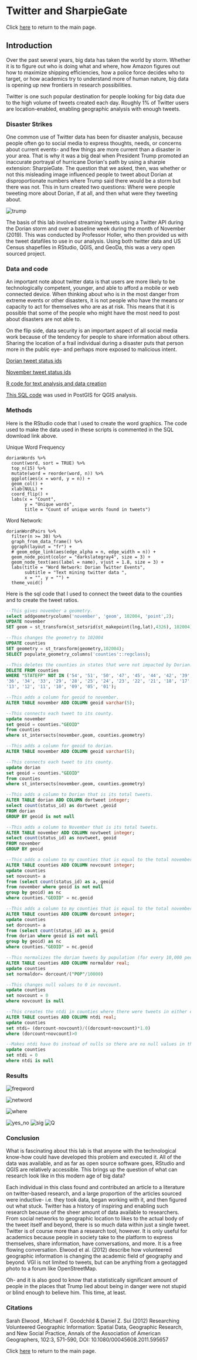 # Twitter and SharpieGate

Click [here](index.md) to return to the main page.

## Introduction

Over the past several years, big data has taken the world by storm. Whether it is to figure out who is doing what and where, how Amazon figures out how to maximize shipping efficiencies, how a police force decides who to target, or how academics try to understand more of human nature, big data is opening up new frontiers in research possibilities.

Twitter is one such popular destination for people looking for big data due to the high volume of tweets created each day. Roughly 1% of Twitter users are location-enabled, enabling geographic analysis with enough tweets.

### Disaster Strikes

One common use of Twitter data has been for disaster analysis, because people often go to social media to express thoughts, needs, or concerns about current events- and few things are more current than a disaster in your area. That is why it was a big deal when President Trump promoted an inaccurate portrayal of hurricane Dorian's path by using a sharpie extension: SharpieGate. The question that we asked, then, was whether or not this misleading image influenced people to tweet about Dorian at disproportionate numbers where Trump said there would be a storm but there was not. This in turn created two questions: Where were people tweeting more about Dorian, if at all, and then what were they tweeting about.

![trump](sharpie.jpg)

The basis of this lab involved streaming tweets using a Twitter API during the Dorian storm and over a baseline week during the month of November (2019). This was conducted by Professor Holler, who then provided us with the tweet datafiles to use in our analysis. Using both twitter data and US Census shapefiles in RStudio, QGIS, and GeoDa, this was a very open sourced project.

### Data and code

An important note about twitter data is that users are more likely to be technologically competent, younger, and able to afford a mobile or web connected device. When thinking about who is in the most danger from extreme events or other disasters, it is not people who have the means or capacity to act for themselves who are as at risk. This means that it is possible that some of the people who might have the most need to post about disasters are not able to.

On the flip side, data security is an important aspect of all social media work because of the tendency for people to share information about others. Sharing the location of a frail individual during a disaster puts that person more in the public eye- and perhaps more exposed to malicious intent.


[Dorian tweet status ids](dorianScrub.csv)

[November tweet status ids](novemberScrub.csv)

[R code for text analysis and data creation](twitterForLab.r)

[This SQL code](dorian.sql) was used in PostGIS for QGIS analysis.

### Methods

Here is the RStudio code that I used to create the word graphics. The code used to make the data used in these scripts is commented in the SQL download link above.

Unique Word Frequency
```
dorianWords %>%
  count(word, sort = TRUE) %>%
  top_n(15) %>%
  mutate(word = reorder(word, n)) %>%
  ggplot(aes(x = word, y = n)) +
  geom_col() +
  xlab(NULL) +
  coord_flip() +
  labs(x = "Count",
       y = "Unique words",
       title = "Count of unique words found in tweets")
```

Word Network:
```
dorianWordPairs %>%
  filter(n >= 30) %>%
  graph_from_data_frame() %>%
  ggraph(layout = "fr") +
  # geom_edge_link(aes(edge_alpha = n, edge_width = n)) +
  geom_node_point(color = "darkslategray4", size = 3) +
  geom_node_text(aes(label = name), vjust = 1.8, size = 3) +
  labs(title = "Word Network: Dorian Twitter Events",
       subtitle = "Text mining twitter data ",
       x = "", y = "") +
  theme_void()
```

Here is the sql code that I used to connect the tweet data to the counties and to create the tweet ratios.

```sql
--This gives november a geometry.
select addgeometrycolumn('november', 'geom', 102004, 'point',2);
UPDATE november
SET geom = st_transform(st_setsrid(st_makepoint(lng,lat),4326), 102004)

--This changes the geometry to 102004
UPDATE counties
SET geometry = st_transform(geometry,102004);
SELECT populate_geometry_columns('counties'::regclass);

--This deletes the counties in states that were not impacted by Dorian.
DELETE FROM counties
WHERE "STATEFP" NOT IN ('54', '51', '50', '47', '45', '44', '42', '39', '37',
'36', '34', '33', '29', '28', '25', '24', '23', '22', '21', '18', '17',
'13', '12', '11', '10', '09', '05', '01');

--This adds a column for geoid to november.
ALTER TABLE november ADD COLUMN geoid varchar(5);

--This connects each tweet to its county.
update november
set geoid = counties."GEOID"
from counties
where st_intersects(november.geom, counties.geometry)

--This adds a column for geoid to dorian.
ALTER TABLE november ADD COLUMN geoid varchar(5);

--This connects each tweet to its county.
update dorian
set geoid = counties."GEOID"
from counties
where st_intersects(november.geom, counties.geometry)

--This adds a column to Dorian that is its total tweets.
ALTER TABLE dorian ADD COLUMN dortweet integer;
select count(status_id) as dortweet ,geoid
FROM dorian
GROUP BY geoid is not null

--This adds a column to November that is its total tweets.
ALTER TABLE november ADD COLUMN novtweet integer;
select count(status_id) as novtweet, geoid
FROM november
GROUP BY geoid

--This adds a column to my counties that is equal to the total november tweets, separated by county.
ALTER TABLE counties ADD COLUMN novcount integer;
update counties 
set novcount= a
from (select count(status_id) as a, geoid
from november where geoid is not null 
group by geoid) as nc
where counties."GEOID" = nc.geoid

--This adds a column to my counties that is equal to the total november tweets, separated by county.
ALTER TABLE counties ADD COLUMN dorcount integer;
update counties 
set dorcount= a
from (select count(status_id) as a, geoid
from dorian where geoid is not null 
group by geoid) as nc
where counties."GEOID" = nc.geoid

--This normalizes the dorian tweets by population (for every 10,000 people).
ALTER TABLE counties ADD COLUMN normaldor real;
update counties 
set normaldor= dorcount/("POP"/10000)

--This changes null values to 0 in novcount.
update counties 
set novcount = 0
where novcount is null

--This creates the ntdi in counties where there were tweets in either dataset.
ALTER TABLE counties ADD COLUMN ntdi real;
update counties 
set ntdi= (dorcount-novcount)/((dorcount+novcount)*1.0)
where (dorcount+novcount)>0

--Makes ntdi have 0s instead of nulls so there are no null values in the dataset.
update counties 
set ntdi = 0
where ntdi is null
```

### Results

![freqword](dorword.png)

![netword](dornet.png)

![where](dortweetlocals.PNG)

![yes_no](occurnce_map.PNG)	
![sig](significance_map.PNG)
![Q](base_heat.png) 

### Conclusion

What is fascinating about this lab is that anyone with the technological know-how could have developed this problem and executed it. All of the data was available, and as far as open source software goes, RStudio and QGIS are relatively accessible. This brings up the question of what can research look like in this modern age of big data? 

Each individual in this class found and contributed an article to a literature on twitter-based research, and a large proportion of the articles sourced were inductive- i.e. they took data, began working with it, and then figured out what stuck. Twitter has a history of inspiring and enabling such research because of the sheer amount of data available to researchers. From social networks to geographic location to likes to the actual body of the tweet itself and beyond, there is so much data within just a single tweet. Twitter is of course more than a research tool, however. It is only useful for academics because people in society take to the platform to express themselves, share information, have conversations, and more. It is a free flowing conversation. Elwood et al. (2012) describe how volunteered geographic information is changing the academic field of geography and beyond. VGI is not limited to tweets, but can be anything from a geotagged photo to a forum like OpenStreetMap.

Oh- and it is also good to know that a statistically significant amount of people in the places that Trump lied about being in danger were not stupid or blind enough to believe him. This time, at least.


### Citations

Sarah Elwood , Michael F. Goodchild & Daniel Z. Sui (2012) Researching
Volunteered Geographic Information: Spatial Data, Geographic Research, and New Social
Practice, Annals of the Association of American Geographers, 102:3, 571-590, DOI:
10.1080/00045608.2011.595657

Click [here](index.md) to return to the main page.
